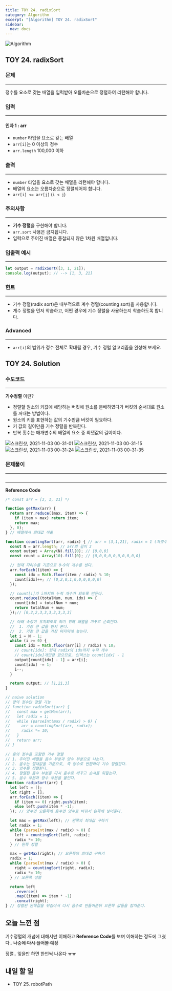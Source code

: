 ```yaml
---
title: TOY 24. radixSort
category: Algorithm
excerpt: "[Algorithm] TOY 24. radixSort"
sidebar:
  nav: docs
---
```


![Algorithm](https://user-images.githubusercontent.com/83164003/131701318-f0ff36c4-1fcc-4f21-b978-18a9d8ec3386.jpg)
## TOY 24. radixSort
### 문제
---
정수를 요소로 갖는 배열을 입력받아 오름차순으로 정렬하여 리턴해야 합니다.
### 입력
---
#### 인자 1 : arr
- `number` 타입을 요소로 갖는 배열
- `arr[i]`는 0 이상의 정수
- `arr.length` 100,000 이하

### 출력
---
- `number` 타입을 요소로 갖는 배열을 리턴해야 합니다.
- 배열의 요소는 오름차순으로 정렬되어야 합니다.
- `arr[i] <= arr[j]` (`i < j`)

### 주의사항
---
- **기수 정렬**을 구현해야 합니다.
- `arr.sort` 사용은 금지됩니다.
- 입력으로 주어진 배열은 중첩되지 않은 1차원 배열입니다.

### 입출력 예시
---
```javascript
let output = radixSort([3, 1, 21]);
console.log(output); // --> [1, 3, 21]
```

### 힌트
---
- 기수 정렬(radix sort)은 내부적으로 계수 정렬(counting sort)을 사용합니다.
- 계수 정렬을 먼저 학습하고, 어떤 경우에 기수 정렬을 사용하는지 학습하도록 합니다.


### Advanced
---
- `arr[i]`의 범위가 정수 전체로 확대될 경우, 기수 정렬 알고리즘을 완성해 보세요.


## TOY 24. Solution
### 수도코드
---

**기수정렬** 이란?
- 정렬할 원소의 키값에 해당하는 버킷에 원소를 분배하였다가 버킷의 순서대로 원소를 꺼내는 방법이다.
- 원소의 키를 표현하는 값의 기수만큼 버킷이 필요하다.
- 키 값의 길이만큼 기수 정렬을 반복한다.
- 반복 횟수는 매개변수의 배열의 요소 중 최댓값의 길이이다.

![스크린샷, 2021-11-03 00-31-01](https://user-images.githubusercontent.com/83164003/139878433-78137a08-0de8-4af6-90a7-d57ea1ff9366.png)
![스크린샷, 2021-11-03 00-31-15](https://user-images.githubusercontent.com/83164003/139878437-337ed9e0-0c3c-41e9-b985-c1f0f69e8c81.png)
![스크린샷, 2021-11-03 00-31-24](https://user-images.githubusercontent.com/83164003/139878441-8efaba1f-ba08-4ca6-a266-b24c4c66a9c7.png)
![스크린샷, 2021-11-03 00-31-35](https://user-images.githubusercontent.com/83164003/139878443-9801550b-d9cf-493e-a373-721a0eabd33d.png)

### 문제풀이
---
```javascript

```
--- 

**Reference Code**
```javascript
/* const arr = [3, 1, 21] */

function getMax(arr) {
  return arr.reduce((max, item) => {
    if (item > max) return item;
    return max;
  }, 0);
} // 배열에서 최대값 색출

function countingSort(arr, radix) { // arr = [3,1,21], radix = 1 (자릿수)
  const N = arr.length; // arr의 길이 3
  const output = Array(N).fill(0); // [0,0,0]
  const count = Array(10).fill(0); // [0,0,0,0,0,0,0,0,0,0]

  // 현재 자리수를 기준으로 0~9의 개수를 센다.
  arr.forEach((item) => {
    const idx = Math.floor(item / radix) % 10;
    count[idx]++; // [0,2,0,1,0,0,0,0,0,0]
  });

  // count[i]가 i까지의 누적 개수가 되도록 만든다.
  count.reduce((totalNum, num, idx) => {
    count[idx] = totalNum + num;
    return totalNum + num;
  });// [0,2,2,3,3,3,3,3,3,3]

  // 아래 속성이 유지되도록 하기 위해 배열을 거꾸로 순회한다.
  //  1. 가장 큰 값을 먼저 본다.
  //  2. 가장 큰 값을 가장 마지막에 놓는다.
  let i = N - 1;
  while (i >= 0) {
    const idx = Math.floor(arr[i] / radix) % 10;
    // count[idx]: 현재 radix의 idx까지 누적 개수
    // count[idx]개만큼 있으므로, 인덱스는 count[idx] - 1
    output[count[idx] - 1] = arr[i];
    count[idx] -= 1;
    i--;
  }

  return output; // [1,21,3]
}

// naive solution
// 양의 정수만 정렬 가능
// function radixSort(arr) {
//   const max = getMax(arr);
//   let radix = 1;
//   while (parseInt(max / radix) > 0) {
//     arr = countingSort(arr, radix);
//     radix *= 10;
//   }
//   return arr;
// }

// 음의 정수를 포함한 기수 정렬
// 1. 주어진 배열을 음수 부분과 양수 부분으로 나눈다.
// 2. 음수는 절대값을 기준으로, 즉 양수로 변환하여 기수 정렬한다.
// 3. 양수를 정렬한다.
// 4. 정렬된 음수 부분을 다시 음수로 바꾸고 순서를 뒤짚는다.
// 5. 음수 부분과 양수 부분을 붙인다.
function radixSort(arr) {
  let left = [];
  let right = [];
  arr.forEach((item) => {
    if (item >= 0) right.push(item);
    else left.push(item * -1);
  }); // 양수면 오른쪽에 음수면 양수로 바꿔서 왼쪽에 넣어준다.

  let max = getMax(left); // 왼쪽의 최대값 구하기
  let radix = 1;
  while (parseInt(max / radix) > 0) {
    left = countingSort(left, radix);
    radix *= 10;
  } // 왼쪽 정렬

  max = getMax(right); // 오른쪽의 최대값 구하기
  radix = 1;
  while (parseInt(max / radix) > 0) {
    right = countingSort(right, radix);
    radix *= 10;
  } // 오른쪽 정렬

  return left
    .reverse()
    .map((item) => item * -1)
    .concat(right);
} // 정렬된 왼쪽값을 뒤집어서 다시 음수로 만들어준뒤 오른쪽 값들을 합쳐준다.
```

## 오늘 느낀 점
기수정렬의 개념에 대해서만 이해하고 **Reference Code**를 보며 이해하는 정도에 그쳤다.. ~~나중에 다시 풀어볼 예정~~

정렬.. 잊을만 하면 한번씩 나온다 ㅠㅠ

## 내일 할 일
- TOY 25. robotPath
